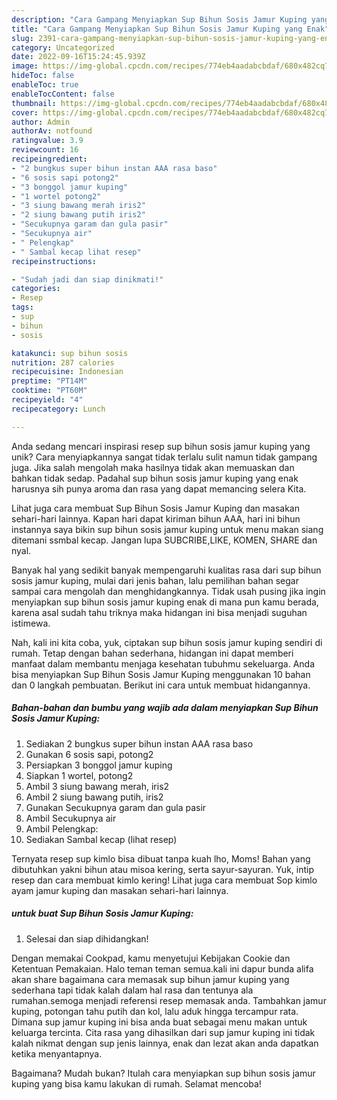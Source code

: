 ```yaml
---
description: "Cara Gampang Menyiapkan Sup Bihun Sosis Jamur Kuping yang Enak"
title: "Cara Gampang Menyiapkan Sup Bihun Sosis Jamur Kuping yang Enak"
slug: 2391-cara-gampang-menyiapkan-sup-bihun-sosis-jamur-kuping-yang-enak
category: Uncategorized
date: 2022-09-16T15:24:45.939Z
image: https://img-global.cpcdn.com/recipes/774eb4aadabcbdaf/680x482cq70/sup-bihun-sosis-jamur-kuping-foto-resep-utama.jpg
hideToc: false
enableToc: true
enableTocContent: false
thumbnail: https://img-global.cpcdn.com/recipes/774eb4aadabcbdaf/680x482cq70/sup-bihun-sosis-jamur-kuping-foto-resep-utama.jpg
cover: https://img-global.cpcdn.com/recipes/774eb4aadabcbdaf/680x482cq70/sup-bihun-sosis-jamur-kuping-foto-resep-utama.jpg
author: Admin
authorAv: notfound
ratingvalue: 3.9
reviewcount: 16
recipeingredient:
- "2 bungkus super bihun instan AAA rasa baso"
- "6 sosis sapi potong2"
- "3 bonggol jamur kuping"
- "1 wortel potong2"
- "3 siung bawang merah iris2"
- "2 siung bawang putih iris2"
- "Secukupnya garam dan gula pasir"
- "Secukupnya air"
- " Pelengkap"
- " Sambal kecap lihat resep"
recipeinstructions:

- "Sudah jadi dan siap dinikmati!"
categories:
- Resep
tags:
- sup
- bihun
- sosis

katakunci: sup bihun sosis 
nutrition: 287 calories
recipecuisine: Indonesian
preptime: "PT14M"
cooktime: "PT60M"
recipeyield: "4"
recipecategory: Lunch

---
```





Anda sedang mencari inspirasi resep sup bihun sosis jamur kuping yang unik? Cara menyiapkannya sangat tidak terlalu sulit namun tidak gampang juga. Jika salah mengolah maka hasilnya tidak akan memuaskan dan bahkan tidak sedap. Padahal sup bihun sosis jamur kuping yang enak harusnya sih punya aroma dan rasa yang dapat memancing selera Kita.





Lihat juga cara membuat Sup Bihun Sosis Jamur Kuping dan masakan sehari-hari lainnya. Kapan hari dapat kiriman bihun AAA, hari ini bihun instannya saya bikin sup bihun sosis jamur kuping untuk menu makan siang ditemani ssmbal kecap. Jangan lupa SUBCRIBE,LIKE, KOMEN, SHARE dan nyal.

Banyak hal yang sedikit banyak mempengaruhi kualitas rasa dari sup bihun sosis jamur kuping, mulai dari jenis bahan, lalu pemilihan bahan segar sampai cara mengolah dan menghidangkannya. Tidak usah pusing jika ingin menyiapkan sup bihun sosis jamur kuping enak di mana pun kamu berada, karena asal sudah tahu triknya maka hidangan ini bisa menjadi suguhan istimewa.






Nah, kali ini kita coba, yuk, ciptakan sup bihun sosis jamur kuping sendiri di rumah. Tetap dengan bahan sederhana, hidangan ini dapat memberi manfaat dalam membantu menjaga kesehatan tubuhmu sekeluarga. Anda bisa menyiapkan Sup Bihun Sosis Jamur Kuping menggunakan 10 bahan dan 0 langkah pembuatan. Berikut ini cara untuk membuat hidangannya.

<!--inarticleads1-->

##### Bahan-bahan dan bumbu yang wajib ada dalam menyiapkan Sup Bihun Sosis Jamur Kuping:

1. Sediakan 2 bungkus super bihun instan AAA rasa baso
1. Gunakan 6 sosis sapi, potong2
1. Persiapkan 3 bonggol jamur kuping
1. Siapkan 1 wortel, potong2
1. Ambil 3 siung bawang merah, iris2
1. Ambil 2 siung bawang putih, iris2
1. Gunakan Secukupnya garam dan gula pasir
1. Ambil Secukupnya air
1. Ambil  Pelengkap:
1. Sediakan  Sambal kecap (lihat resep)


Ternyata resep sup kimlo bisa dibuat tanpa kuah lho, Moms! Bahan yang dibutuhkan yakni bihun atau misoa kering, serta sayur-sayuran. Yuk, intip resep dan cara membuat kimlo kering! Lihat juga cara membuat Sop kimlo ayam jamur kuping dan masakan sehari-hari lainnya. 

<!--inarticleads2-->

#####  untuk buat Sup Bihun Sosis Jamur Kuping:


1. Selesai dan siap dihidangkan!

Dengan memakai Cookpad, kamu menyetujui Kebijakan Cookie dan Ketentuan Pemakaian. Halo teman teman semua.kali ini dapur bunda alifa akan share bagaimana cara memasak sup bihun jamur kuping yang sederhana tapi tidak kalah dalam hal rasa dan tentunya ala rumahan.semoga menjadi referensi resep memasak anda. Tambahkan jamur kuping, potongan tahu putih dan kol, lalu aduk hingga tercampur rata. Dimana sup jamur kuping ini bisa anda buat sebagai menu makan untuk keluarga tercinta. Cita rasa yang dihasilkan dari sup jamur kuping ini tidak kalah nikmat dengan sup jenis lainnya, enak dan lezat akan anda dapatkan ketika menyantapnya. 

Bagaimana? Mudah bukan? Itulah cara menyiapkan sup bihun sosis jamur kuping yang bisa kamu lakukan di rumah. Selamat mencoba!
